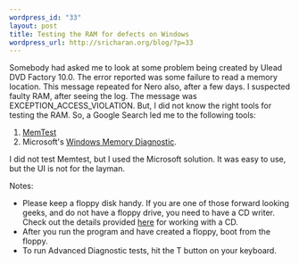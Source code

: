 ```yaml
--- 
wordpress_id: "33"
layout: post
title: Testing the RAM for defects on Windows
wordpress_url: http://sricharan.org/blog/?p=33
---
```

Somebody had asked me to look at some problem being created by Ulead DVD Factory 10.0. The error reported was some failure to read a memory location. This message repeated for Nero also, after a few days.
I suspected faulty RAM, after seeing the log. The message was EXCEPTION_ACCESS_VIOLATION. But, I did not know the right tools for testing the RAM. So, a Google Search led me to the following tools:
1) <a href="http://www.memtest86.com/">MemTest</a>
2) Microsoft's <a href="http://oca.microsoft.com/en/windiag.asp">Windows Memory Diagnostic</a>.

I did not test Memtest, but I used the Microsoft solution. It was easy to use, but the UI is not for the layman.

Notes:
- Please keep a floppy disk handy. If you are one of those forward looking geeks, and do not have a floppy drive, you need to have a CD writer. Check out the details provided <a href="http://oca.microsoft.com/en/windiag.asp#quick">here</a> for working with a CD.
- After you run the program and have created a floppy, boot from the floppy.
- To run Advanced Diagnostic tests, hit the T button on your keyboard.

